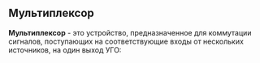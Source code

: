 ## Мультиплексор
**Мультиплексор** - это устройство, предназначенное для коммутации сигналов, поступающих на соответствующие входы от нескольких источников, на один выход
УГО:
